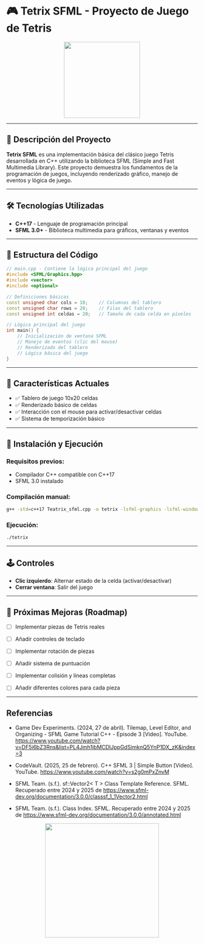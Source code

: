 # 🎮 Tetrix SFML - Proyecto de Juego de Tetris

<div align="center">
  <img src="https://media.giphy.com/media/3o7TKUM3IgJBX2as9O/giphy.gif" width="200"/>
</div>

---

## 📜 Descripción del Proyecto
**Tetrix SFML** es una implementación básica del clásico juego Tetris desarrollada en C++ utilizando la biblioteca SFML (Simple and Fast Multimedia Library). Este proyecto demuestra los fundamentos de la programación de juegos, incluyendo renderizado gráfico, manejo de eventos y lógica de juego.

---

## 🛠️ Tecnologías Utilizadas
- **C++17** - Lenguaje de programación principal
- **SFML 3.0+** - Biblioteca multimedia para gráficos, ventanas y eventos

---

## 📁 Estructura del Código
```cpp
// main.cpp - Contiene la lógica principal del juego
#include <SFML/Graphics.hpp>
#include <vector>
#include <optional>

// Definiciones básicas
const unsigned char cols = 10;    // Columnas del tablero
const unsigned char rows = 20;    // Filas del tablero
const unsigned int celdas = 20;   // Tamaño de cada celda en píxeles

// Lógica principal del juego
int main() {
    // Inicialización de ventana SFML
    // Manejo de eventos (clic del mouse)
    // Renderizado del tablero
    // Lógica básica del juego
}
```

---

## 🎯 Características Actuales
- ✅ Tablero de juego 10x20 celdas
- ✅ Renderizado básico de celdas
- ✅ Interacción con el mouse para activar/desactivar celdas
- ✅ Sistema de temporización básico

---

## 🚀 Instalación y Ejecución
### Requisitos previos:
- Compilador C++ compatible con C++17
- SFML 3.0 instalado

### Compilación manual:
```bash
g++ -std=c++17 Teatrix_sfml.cpp -o tetrix -lsfml-graphics -lsfml-window -lsfml-system
```

### Ejecución:
```bash
./tetrix
```

---

## 🕹️ Controles
- **Clic izquierdo**: Alternar estado de la celda (activar/desactivar)
- **Cerrar ventana**: Salir del juego

---

## 📌 Próximas Mejoras (Roadmap)
- [ ] Implementar piezas de Tetris reales
- [ ] Añadir controles de teclado
- [ ] Implementar rotación de piezas
- [ ] Añadir sistema de puntuación
- [ ] Implementar colisión y líneas completas
- [ ] Añadir diferentes colores para cada pieza


---

## Referencias
- Game Dev Experiments. (2024, 27 de abril). Tilemap, Level Editor, and Organizing - SFML Game Tutorial C++ - Episode 3 [Video]. YouTube. https://www.youtube.com/watch?v=DF5i6bZ3Rns&list=PL4Jmh1jbMCDlJppGdSimknQ5YnP1DX_zK&index=3

- CodeVault. (2025, 25 de febrero). C++ SFML 3 | Simple Button [Video]. YouTube. https://www.youtube.com/watch?v=s2g0mPxZnvM

- SFML Team. (s.f.). sf::Vector2< T > Class Template Reference. SFML. Recuperado entre 2024 y 2025 de https://www.sfml-dev.org/documentation/3.0.0/classsf_1_1Vector2.html

- SFML Team. (s.f.). Class Index. SFML. Recuperado entre 2024 y 2025 de https://www.sfml-dev.org/documentation/3.0.0/annotated.html

<div align="center">
  <img src="https://media.giphy.com/media/26tn33aiTi1jkl6H6/giphy.gif" width="300"/>
</div>
